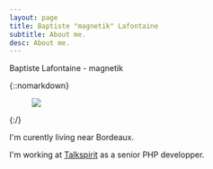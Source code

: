 ```yaml
---
layout: page
title: Baptiste "magnetik" Lafontaine
subtitle: About me.
desc: About me.
---
```


<div class="pretty-links">

<div class="lead lead-about">Baptiste Lafontaine - magnetik
</div>

{::nomarkdown} 
<figure class="site-profile">
    <img src="{{ site.baseurl }}/assets/img/profile.png">
</figure>
{:/}

I'm curently living near Bordeaux.

I'm working at [Talkspirit](https://www.talkspirit.com/) as a senior PHP developper. 
